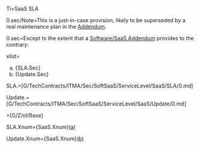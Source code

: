 Ti=SaaS SLA

0.sec/Note=This is a just-in-case provision, likely to be superseded by a real maintenance plan in the <a href='#Def.Addendum.sec' class='definedterm'>Addendum</a>.

0.sec=Except to the extent that a <a href='#Def.Software/SaaS_Addendum.sec' class='definedterm'>Software/SaaS Addendum</a> provides to the contrary:

xlist=<ol type="a" class="secs-and"><li>{SLA.Sec}<li>{Update.Sec}</ol>

SLA.=[G/TechContracts/ITMA/Sec/SoftSaaS/ServiceLevel/SaaS/SLA/0.md]

Update.=[G/TechContracts/ITMA/Sec/SoftSaaS/ServiceLevel/SaaS/Update/0.md]

=[G/Z/ol/Base]
  
SLA.Xnum={SaaS.Xnum}<a href='#AnnexSoftSaaS.ServiceLevel.SaaS.SLA.Sec' class='xref'>(a)</a>

Update.Xnum={SaaS.Xnum}<a href='#AnnexSoftSaaS.ServiceLevel.SaaS.Update.Sec' class='xref'>(b)</a>
